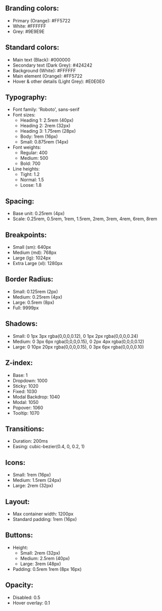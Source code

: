 ## Branding colors:
- Primary (Orange): #FF5722
- White: #FFFFFF
- Grey: #9E9E9E

## Standard colors:
- Main text (Black): #000000
- Secondary text (Dark Grey): #424242
- Background (White): #FFFFFF
- Main element (Orange): #FF5722
- Hover & other details (Light Grey): #E0E0E0

## Typography:
- Font family: 'Roboto', sans-serif
- Font sizes:
  - Heading 1: 2.5rem (40px)
  - Heading 2: 2rem (32px)
  - Heading 3: 1.75rem (28px)
  - Body: 1rem (16px)
  - Small: 0.875rem (14px)
- Font weights:
  - Regular: 400
  - Medium: 500
  - Bold: 700
- Line heights:
  - Tight: 1.2
  - Normal: 1.5
  - Loose: 1.8

## Spacing:
- Base unit: 0.25rem (4px)
- Scale: 0.25rem, 0.5rem, 1rem, 1.5rem, 2rem, 3rem, 4rem, 6rem, 8rem

## Breakpoints:
- Small (sm): 640px
- Medium (md): 768px
- Large (lg): 1024px
- Extra Large (xl): 1280px

## Border Radius:
- Small: 0.125rem (2px)
- Medium: 0.25rem (4px)
- Large: 0.5rem (8px)
- Full: 9999px

## Shadows:
- Small: 0 1px 3px rgba(0,0,0,0.12), 0 1px 2px rgba(0,0,0,0.24)
- Medium: 0 3px 6px rgba(0,0,0,0.15), 0 2px 4px rgba(0,0,0,0.12)
- Large: 0 10px 20px rgba(0,0,0,0.15), 0 3px 6px rgba(0,0,0,0.10)

## Z-index:
- Base: 1
- Dropdown: 1000
- Sticky: 1020
- Fixed: 1030
- Modal Backdrop: 1040
- Modal: 1050
- Popover: 1060
- Tooltip: 1070

## Transitions:
- Duration: 200ms
- Easing: cubic-bezier(0.4, 0, 0.2, 1)

## Icons:
- Small: 1rem (16px)
- Medium: 1.5rem (24px)
- Large: 2rem (32px)

## Layout:
- Max container width: 1200px
- Standard padding: 1rem (16px)

## Buttons:
- Height:
  - Small: 2rem (32px)
  - Medium: 2.5rem (40px)
  - Large: 3rem (48px)
- Padding: 0.5rem 1rem (8px 16px)

## Opacity:
- Disabled: 0.5
- Hover overlay: 0.1